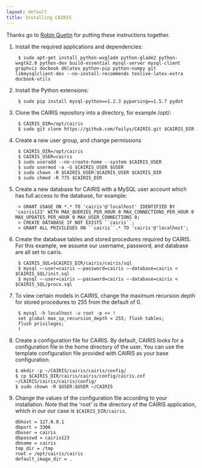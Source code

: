 ```yaml
---
layout: default
title: Installing CAIRIS
---
```


Thanks go to [Robin Quetin](https://github.com/RobinQuetin) for putting these instructions together.

1. Install the required applications and dependencies:

        $ sudo apt-get install python-wxglade python-glade2 python-wxgtk2.8 python-dev build-essential mysql-server mysql-client graphviz docbook dblatex python-pip python-numpy git libmysqlclient-dev --no-install-recommends texlive-latex-extra docbook-utils
2. Install the Python extensions:

        $ sudo pip install mysql-python==1.2.3 pyparsing==1.5.7 pydot
3. Clone the CAIRIS repository into a directory, for example /opt/:

        $ CAIRIS_DIR=/opt/cairis
        $ sudo git clone https://github.com/failys/CAIRIS.git $CAIRIS_DIR
4. Create a new user group, and change permissions

        $ CAIRIS_DIR=/opt/cairis
        $ CAIRIS_USER=cairis
        $ sudo useradd --no-create-home --system $CAIRIS_USER
        $ sudo usermod -a -G $CAIRIS_USER $USER
        $ sudo chown -R $CAIRIS_USER:$CAIRIS_USER $CAIRIS_DIR
        $ sudo chmod -R 775 $CAIRIS_DIR
5. Create a new database for CAIRIS with a MySQL user account which has full access to the database, for example:

        > GRANT USAGE ON *.* TO 'cairis'@'localhost' IDENTIFIED BY 'cairis123' WITH MAX_QUERIES_PER_HOUR 0 MAX_CONNECTIONS_PER_HOUR 0 MAX_UPDATES_PER_HOUR 0 MAX_USER_CONNECTIONS 0;
        > CREATE DATABASE IF NOT EXISTS ``cairis``;
        > GRANT ALL PRIVILEGES ON ``cairis``.* TO 'cairis'@'localhost';
6. Create the database tables and stored procedures required by CAIRIS.  For this example, we assume our username, password, and database are all set to cairis.

        $ CAIRIS_SQL=$CAIRIS_DIR/cairis/cairis/sql
        $ mysql –-user=cairis –-password=cairis –-database=cairis < $CAIRIS_SQL/init.sql
        $ mysql –-user=cairis –-password=cairis –-database=cairis < $CAIRIS_SQL/procs.sql
7. To view certain models in CAIRIS, change the maximum recursion depth for stored procedures to 255 from the default of 0.

        $ mysql -h localhost -u root -p << !
        set global max_sp_recursion_depth = 255; flush tables;
        flush privileges;
        !
8.  Create a configuration file for CAIRIS.  By default, CAIRIS looks for a configuration file in the home directory of the user.  You can use the template configuration file provided with CAIRIS as your base configuration.

        $ mkdir -p ~/CAIRIS/cairis/cairis/config/
        $ cp $CAIRIS_DIR/cairis/cairis/config/cairis.cnf ~/CAIRIS/cairis/cairis/config/
        $ sudo chown -R $USER:$USER ~/CAIRIS
9.  Change the values of the configuration file according to your installation.  Note that the 'root' is the directory of the CAIRIS application, which in our our case is `$CAIRIS_DIR/cairis`.

        dbhost = 127.0.0.1
        dbport = 3306
        dbuser = cairis
        dbpasswd = cairis123
        dbname = cairis
        tmp_dir = /tmp
        root = /opt/cairis/cairis
        default_image_dir = .
